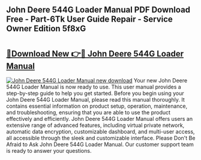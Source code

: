 ## John Deere 544G Loader Manual PDF Download Free - Part-6Tk User Guide Repair - Service Owner Edition 5f8xG

# <h2><a href="http://bc89905.oget.top/?id=John+Deere+544G+Loader+Manual">🔗Download New 👉🔴 John Deere 544G Loader Manual</a></h2>

[![John Deere 544G Loader Manual new download](https://i.imgur.com/5g1atiW.png)](http://bc89905.oget.top/?id=John+Deere+544G+Loader+Manual)
Your new John Deere 544G Loader Manual is now ready to use. This user manual provides a step-by-step guide to help you get started. Before you begin using your John Deere 544G Loader Manual, please read this manual thoroughly. It contains essential information on product setup, operation, maintenance, and troubleshooting, ensuring that you are able to use the product effectively and efficiently. John Deere 544G Loader Manual offers users an extensive range of advanced features, including virtual private network, automatic data encryption, customizable dashboard, and multi-user access, all accessible through the sleek and customizable interface. Please Don't Be Afraid to Ask John Deere 544G Loader Manual. Our customer support team is ready to answer your questions.

